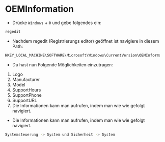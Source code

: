 # OEMInformation

* Drücke `Windows` + `R` und gebe folgendes ein:

```bash
regedit
```

* Nachdem regedit (Registrierungs editor) geöffnet ist navigiere in diesem Path:

```bash
HKEY_LOCAL_MACHINE\SOFTWARE\Microsoft\Windows\CurrentVersion\OEMInformation
```

* Du hast nun Folgende Möglichkeiten einzutragen:

1. Logo
2. Manufacturer
3. Model
4. SupportHours
5. SupportPhone
6. SupportURL
7. Die Informationen kann man aufrufen, indem man wie wie gefolgt navigiert.

* Die Informationen kann man aufrufen, indem man wie wie gefolgt navigiert.

```bash
Systemsteuerung -> System und Sicherheit -> System
```
